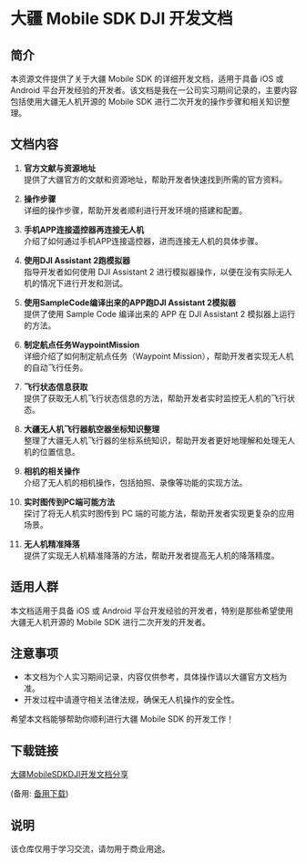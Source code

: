 # 大疆 Mobile SDK DJI 开发文档

## 简介

本资源文件提供了关于大疆 Mobile SDK 的详细开发文档，适用于具备 iOS 或 Android 平台开发经验的开发者。该文档是我在一公司实习期间记录的，主要内容包括使用大疆无人机开源的 Mobile SDK 进行二次开发的操作步骤和相关知识整理。

## 文档内容

1. **官方文献与资源地址**  
   提供了大疆官方的文献和资源地址，帮助开发者快速找到所需的官方资料。

2. **操作步骤**  
   详细的操作步骤，帮助开发者顺利进行开发环境的搭建和配置。

3. **手机APP连接遥控器再连接无人机**  
   介绍了如何通过手机APP连接遥控器，进而连接无人机的具体步骤。

4. **使用DJI Assistant 2跑模拟器**  
   指导开发者如何使用 DJI Assistant 2 进行模拟器操作，以便在没有实际无人机的情况下进行开发和测试。

5. **使用SampleCode编译出来的APP跑DJI Assistant 2模拟器**  
   提供了使用 Sample Code 编译出来的 APP 在 DJI Assistant 2 模拟器上运行的方法。

6. **制定航点任务WaypointMission**  
   详细介绍了如何制定航点任务（Waypoint Mission），帮助开发者实现无人机的自动飞行任务。

7. **飞行状态信息获取**  
   提供了获取无人机飞行状态信息的方法，帮助开发者实时监控无人机的飞行状态。

8. **大疆无人机飞行器航空器坐标知识整理**  
   整理了大疆无人机飞行器的坐标系统知识，帮助开发者更好地理解和处理无人机的位置信息。

9. **相机的相关操作**  
   介绍了无人机的相机操作，包括拍照、录像等功能的实现方法。

10. **实时图传到PC端可能方法**  
   探讨了将无人机实时图传到 PC 端的可能方法，帮助开发者实现更复杂的应用场景。

11. **无人机精准降落**  
   提供了实现无人机精准降落的方法，帮助开发者提高无人机的降落精度。

## 适用人群

本文档适用于具备 iOS 或 Android 平台开发经验的开发者，特别是那些希望使用大疆无人机开源的 Mobile SDK 进行二次开发的开发者。

## 注意事项

- 本文档为个人实习期间记录，内容仅供参考，具体操作请以大疆官方文档为准。
- 开发过程中请遵守相关法律法规，确保无人机操作的安全性。

希望本文档能够帮助你顺利进行大疆 Mobile SDK 的开发工作！

## 下载链接
[大疆MobileSDKDJI开发文档分享](https://pan.quark.cn/s/1d29a5a12ef8) 

(备用: [备用下载](https://pan.baidu.com/s/1-2ktHToY_ZayHYgd37ENww?pwd=1234))

## 说明

该仓库仅用于学习交流，请勿用于商业用途。
